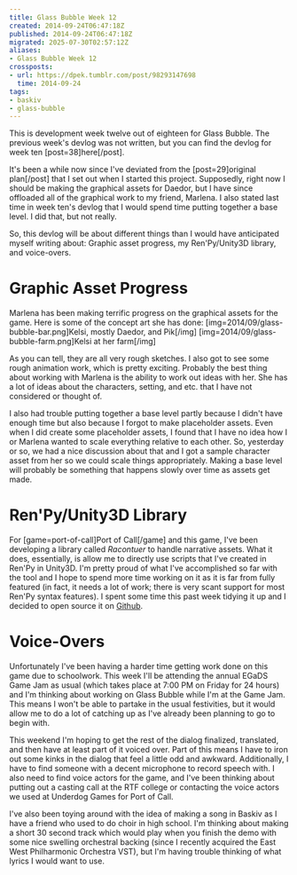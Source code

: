 ```yaml
---
title: Glass Bubble Week 12
created: 2014-09-24T06:47:18Z
published: 2014-09-24T06:47:18Z
migrated: 2025-07-30T02:57:12Z
aliases:
- Glass Bubble Week 12
crossposts:
- url: https://dpek.tumblr.com/post/98293147698
  time: 2014-09-24
tags:
- baskiv
- glass-bubble
---
```


This is development week twelve out of eighteen for Glass Bubble. The previous week's devlog was not written, but you can find the devlog for week ten [post=38]here[/post].

It's been a while now since I've deviated from the [post=29]original plan[/post] that I set out when I started this project. Supposedly, right now I should be making the graphical assets for Daedor, but I have since offloaded all of the graphical work to my friend, Marlena. I also stated last time in week ten's devlog that I would spend time putting together a base level. I did that, but not really.

So, this devlog will be about different things than I would have anticipated myself writing about: Graphic asset progress, my Ren'Py/Unity3D library, and voice-overs.

# Graphic Asset Progress

Marlena has been making terrific progress on the graphical assets for the game. Here is some of the concept art she has done:
[img=2014/09/glass-bubble-bar.png]Kelsi, mostly Daedor, and Pik[/img]
[img=2014/09/glass-bubble-farm.png]Kelsi at her farm[/img]

As you can tell, they are all very rough sketches. I also got to see some rough animation work, which is pretty exciting. Probably the best thing about working with Marlena is the ability to work out ideas with her. She has a lot of ideas about the characters, setting, and etc. that I have not considered or thought of.

I also had trouble putting together a base level partly because I didn't have enough time but also because I forgot to make placeholder assets. Even when I did create some placeholder assets, I found that I have no idea how I or Marlena wanted to scale everything relative to each other. So, yesterday or so, we had a nice discussion about that and I got a sample character asset from her so we could scale things appropriately. Making a base level will probably be something that happens slowly over time as assets get made.

# Ren'Py/Unity3D Library

For [game=port-of-call]Port of Call[/game] and this game, I've been developing a library called *Racontuer* to handle narrative assets. What it does, essentially, is allow me to directly use scripts that I've created in Ren'Py in Unity3D. I'm pretty proud of what I've accomplished so far with the tool and I hope to spend more time working on it as it is far from fully featured (in fact, it needs a lot of work; there is very scant support for most Ren'Py syntax features). I spent some time this past week tidying it up and I decided to open source it on [Github](https://github.com/dpek/unity-raconteur).

# Voice-Overs

Unfortunately I've been having a harder time getting work done on this game due to schoolwork. This week I'll be attending the annual EGaDS Game Jam as usual (which takes place at 7:00 PM on Friday for 24 hours) and I'm thinking about working on Glass Bubble while I'm at the Game Jam. This means I won't be able to partake in the usual festivities, but it would allow me to do a lot of catching up as I've already been planning to go to begin with.

This weekend I'm hoping to get the rest of the dialog finalized, translated, and then have at least part of it voiced over. Part of this means I have to iron out some kinks in the dialog that feel a little odd and awkward. Additionally, I have to find someone with a decent microphone to record speech with. I also need to find voice actors for the game, and I've been thinking about putting out a casting call at the RTF college or contacting the voice actors we used at Underdog Games for Port of Call.

I've also been toying around with the idea of making a song in Baskiv as I have a friend who used to do choir in high school. I'm thinking about making a short 30 second track which would play when you finish the demo with some nice swelling orchestral backing (since I recently acquired the East West Philharmonic Orchestra VST), but I'm having trouble thinking of what lyrics I would want to use.
